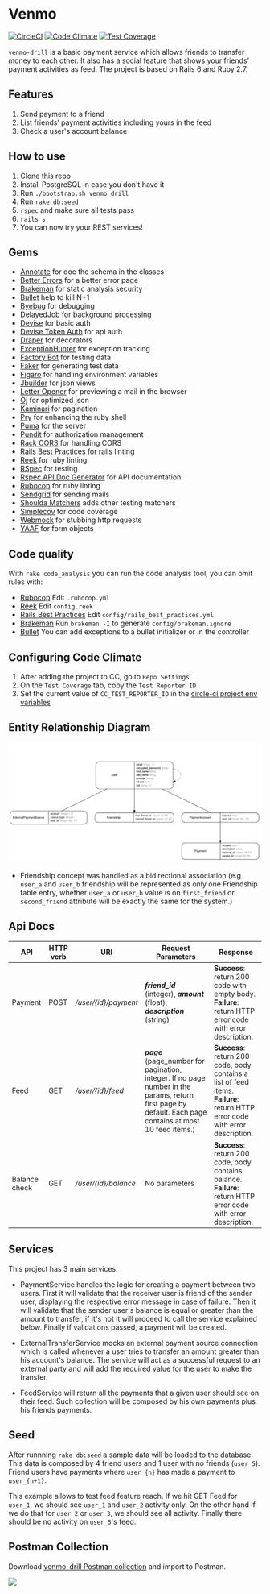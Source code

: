 # Venmo

[![CircleCI](https://circleci.com/gh/rootstrap/rails_api_base.svg?style=svg)](https://circleci.com/gh/rootstrap/rails_api_base)
[![Code Climate](https://codeclimate.com/github/rootstrap/rails_api_base/badges/gpa.svg)](https://codeclimate.com/github/rootstrap/rails_api_base)
[![Test Coverage](https://api.codeclimate.com/v1/badges/63de7f82c79f5fe82f46/test_coverage)](https://codeclimate.com/github/rootstrap/rails_api_base/test_coverage)


`venmo-drill` is a basic payment service which allows friends to transfer money to each other. It also
has a social feature that shows your friends’ payment activities as feed. The project is based on Rails 6 and Ruby 2.7.

## Features

1. Send payment to a friend
2. List friends’ payment activities including yours in the feed
3. Check a user's account balance

## How to use

1. Clone this repo
1. Install PostgreSQL in case you don't have it
1. Run `./bootstrap.sh venmo_drill`
1. Run `rake db:seed`
1. `rspec` and make sure all tests pass
1. `rails s`
1. You can now try your REST services!

## Gems

- [Annotate](https://github.com/ctran/annotate_models) for doc the schema in the classes
- [Better Errors](https://github.com/charliesome/better_errors) for a better error page
- [Brakeman](https://github.com/presidentbeef/brakeman) for static analysis security
- [Bullet](https://github.com/flyerhzm/bullet) help to kill N+1
- [Byebug](https://github.com/deivid-rodriguez/byebug) for debugging
- [DelayedJob](https://github.com/collectiveidea/delayed_job) for background processing
- [Devise](https://github.com/plataformatec/devise) for basic auth
- [Devise Token Auth](https://github.com/lynndylanhurley/devise_token_auth) for api auth
- [Draper](https://github.com/drapergem/draper) for decorators
- [ExceptionHunter](https://github.com/rootstrap/exception_hunter) for exception tracking
- [Factory Bot](https://github.com/thoughtbot/factory_bot) for testing data
- [Faker](https://github.com/stympy/faker) for generating test data
- [Figaro](https://github.com/laserlemon/figaro) for handling environment variables
- [Jbuilder](https://github.com/rails/jbuilder) for json views
- [Letter Opener](https://github.com/ryanb/letter_opener) for previewing a mail in the browser
- [Oj](https://github.com/ohler55/oj) for optimized json
- [Kaminari](https://github.com/kaminari/kaminari) for pagination
- [Pry](https://github.com/pry/pry) for enhancing the ruby shell
- [Puma](https://github.com/puma/puma) for the server
- [Pundit](https://github.com/varvet/pundit) for authorization management
- [Rack CORS](https://github.com/cyu/rack-cors) for handling CORS
- [Rails Best Practices](https://github.com/flyerhzm/rails_best_practices) for rails linting
- [Reek](https://github.com/troessner/reek) for ruby linting
- [RSpec](https://github.com/rspec/rspec) for testing
- [Rspec API Doc Generator](https://github.com/zipmark/rspec_api_documentation) for API documentation
- [Rubocop](https://github.com/bbatsov/rubocop/) for ruby linting
- [Sendgrid](https://github.com/stephenb/sendgrid) for sending mails
- [Shoulda Matchers](https://github.com/thoughtbot/shoulda-matchers) adds other testing matchers
- [Simplecov](https://github.com/colszowka/simplecov) for code coverage
- [Webmock](https://github.com/bblimke/webmock) for stubbing http requests
- [YAAF](https://github.com/rootstrap/yaaf) for form objects

## Code quality

With `rake code_analysis` you can run the code analysis tool, you can omit rules with:

- [Rubocop](https://github.com/bbatsov/rubocop/blob/master/config/default.yml) Edit `.rubocop.yml`
- [Reek](https://github.com/troessner/reek#configuration-file) Edit `config.reek`
- [Rails Best Practices](https://github.com/flyerhzm/rails_best_practices#custom-configuration) Edit `config/rails_best_practices.yml`
- [Brakeman](https://github.com/presidentbeef/brakeman) Run `brakeman -I` to generate `config/brakeman.ignore`
- [Bullet](https://github.com/flyerhzm/bullet#whitelist) You can add exceptions to a bullet initializer or in the controller

## Configuring Code Climate
1. After adding the project to CC, go to `Repo Settings`
1. On the `Test Coverage` tab, copy the `Test Reporter ID`
1. Set the current value of `CC_TEST_REPORTER_ID` in the [circle-ci project env variables](https://circleci.com/docs/2.0/env-vars/#setting-an-environment-variable-in-a-project)

## Entity Relationship Diagram

<img src="https://github.com/nicofh/venmo-drill/blob/master/erd.png"/>

* Friendship concept was handled as a bidirectional association (e.g `user_a` and `user_b` friendship will be represented as only one Friendship table entry, whether `user_a` or `user_b` value is on `first_friend` or `second_friend` attribute will be exactly the same for the system.)

## Api Docs

<table>
    <thead>
        <tr>
            <th>API</th>
            <th>HTTP verb</th>
            <th>URI</th>
            <th>Request Parameters</th>
            <th>Response</th>
        </tr>
    </thead>
    <tbody>
        <tr>
            <td>Payment</td>
            <td>POST</td>
            <td><i>/user/{id}/payment</i></td>
            <td><i><b>friend_id</b></i> (integer), <i><b>amount</b></i> (float), <i><b>description</b></i> (string)</td>
            <td><b>Success</b>: return 200 code with empty body.<br>
                <b>Failure</b>: return HTTP error code with error description.</td>
        </tr>
        <tr>
            <td>Feed</td>
            <td>GET</td>
            <td><i>/user/{id}/feed</i></td>
            <td><i><b>page</b></i> (page_number for pagination, integer. If no page number in the params,       return first page by default. Each page contains at most 10 feed items.) </td>
            <td><b>Success</b>: return 200 code, body contains a list of feed items.<br>
                <b>Failure</b>: return HTTP error code with error description.</td>
        </tr>
        <tr>
            <td>Balance check</td>
            <td>GET</td>
            <td><i>/user/{id}/balance</i></td>
            <td>No parameters</td>
            <td><b>Success</b>: return 200 code, body contains balance.<br>
                <b>Failure</b>: return HTTP error code with error description.</td>
        </tr>
    </tbody>
</table>

## Services

This project has 3 main services.
- PaymentService handles the logic for creating a payment between two users. First it will validate that the receiver user is friend of the sender user, displaying the respective error message in case of failure. Then it will validate that the sender user's balance is equal or greater than the amount to transfer, if it's not it will proceed to call the service explained below. Finally if validations passed, a payment will be created.

- ExternalTransferService mocks an external payment source connection which is called whenever a user tries to transfer an amount greater than his account's balance. The service will act as a successful request to an external party and will add the required value for the user to make the transfer.

- FeedService will return all the payments that a given user should see on their feed. Such collection will be composed by his own payments plus his friends payments.

## Seed

After runnning `rake db:seed` a sample data will be loaded to the database. This data is composed by
4 friend users and 1 user with no friends (`user_5`). Friend users have payments where `user_{n}` has made a payment to `user_{n+1}`.

This example allows to test feed feature reach. If we hit GET Feed for `user_1`, we should see `user_1` and `user_2` activity only. On the other hand if we do that for `user_2` or `user_3`, we should see all activity.
Finally there should be no activity on `user_5`'s feed.

## Postman Collection

Download [venmo-drill Postman collection](https://github.com/nicofh/venmo-drill/blob/master/Venmo.postman_collection.json) and import to Postman.

[<img src="https://s3-us-west-1.amazonaws.com/rootstrap.com/img/rs.png" width="100"/>](http://www.rootstrap.com)
